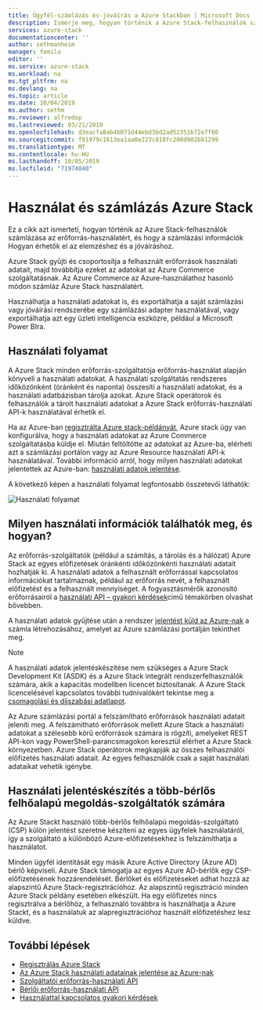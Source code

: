 ```yaml
---
title: Ügyfél-számlázás és-jóváírás a Azure Stackban | Microsoft Docs
description: Ismerje meg, hogyan történik a Azure Stack-felhasználók számlázása az erőforrás-használatért, és hogyan érhető el a számlázási adatok az elemzéshez és a jóváíráshoz.
services: azure-stack
documentationcenter: ''
author: sethmanheim
manager: femila
editor: ''
ms.service: azure-stack
ms.workload: na
ms.tgt_pltfrm: na
ms.devlang: na
ms.topic: article
ms.date: 10/04/2019
ms.author: sethm
ms.reviewer: alfredop
ms.lastreviewed: 03/21/2019
ms.openlocfilehash: d3eacfa8ab4b071d44ebd3bd2ad52351b72e7f00
ms.sourcegitcommit: f91979c1613ea1aa0e223c818fc208d902b81299
ms.translationtype: MT
ms.contentlocale: hu-HU
ms.lasthandoff: 10/05/2019
ms.locfileid: "71974040"
---
```

# <a name="usage-and-billing-in-azure-stack"></a>Használat és számlázás Azure Stack

Ez a cikk azt ismerteti, hogyan történik az Azure Stack-felhasználók számlázása az erőforrás-használatért, és hogy a számlázási információk Hogyan érhetők el az elemzéshez és a jóváíráshoz.

Azure Stack gyűjti és csoportosítja a felhasznált erőforrások használati adatait, majd továbbítja ezeket az adatokat az Azure Commerce szolgáltatásnak. Az Azure Commerce az Azure-használathoz hasonló módon számláz Azure Stack használatért.

Használhatja a használati adatokat is, és exportálhatja a saját számlázási vagy jóváírási rendszerébe egy számlázási adapter használatával, vagy exportálhatja azt egy üzleti intelligencia eszközre, például a Microsoft Power BIra.

## <a name="usage-pipeline"></a>Használati folyamat

A Azure Stack minden erőforrás-szolgáltatója erőforrás-használat alapján könyveli a használati adatokat. A használati szolgáltatás rendszeres időközönként (óránként és naponta) összesíti a használati adatokat, és a használati adatbázisban tárolja azokat. Azure Stack operátorok és felhasználók a tárolt használati adatokat a Azure Stack erőforrás-használati API-k használatával érhetik el.

Ha az Azure-ban [regisztrálta Azure stack-példányát](azure-stack-registration.md), Azure stack úgy van konfigurálva, hogy a használati adatokat az Azure Commerce szolgáltatásba küldje el. Miután feltöltötte az adatokat az Azure-ba, elérheti azt a számlázási portálon vagy az Azure Resource használati API-k használatával. További információ arról, hogy milyen használati adatokat jelentettek az Azure-ban: [használati adatok jelentése](azure-stack-usage-reporting.md).  

A következő képen a használati folyamat legfontosabb összetevői láthatók:

![Használati folyamat](media/azure-stack-billing-and-chargeback/usagepipeline.png)

## <a name="what-usage-information-can-i-find-and-how"></a>Milyen használati információk találhatók meg, és hogyan?

Az erőforrás-szolgáltatók (például a számítás, a tárolás és a hálózat) Azure Stack az egyes előfizetések óránkénti időközönkénti használati adatait hozhatják ki. A használati adatok a felhasznált erőforrással kapcsolatos információkat tartalmaznak, például az erőforrás nevét, a felhasznált előfizetést és a felhasznált mennyiséget. A fogyasztásmérők azonosító erőforrásairól a [használati API – gyakori kérdések](azure-stack-usage-related-faq.md)című témakörben olvashat bővebben.

A használati adatok gyűjtése után a rendszer [jelentést küld az Azure-nak](azure-stack-usage-reporting.md) a számla létrehozásához, amelyet az Azure számlázási portálján tekinthet meg.

> [!NOTE]  
> A használati adatok jelentéskészítése nem szükséges a Azure Stack Development Kit (ASDK) és a Azure Stack integrált rendszerfelhasználók számára, akik a kapacitás modellben licencet biztosítanak. A Azure Stack licencelésével kapcsolatos további tudnivalókért tekintse meg a [csomagolási és díjszabási adatlapot](https://azure.microsoft.com/mediahandler/files/resourcefiles/5bc3f30c-cd57-4513-989e-056325eb95e1/Azure-Stack-packaging-and-pricing-datasheet.pdf).

Az Azure számlázási portál a felszámítható erőforrások használati adatait jeleníti meg. A felszámítható erőforrások mellett Azure Stack a használati adatokat a szélesebb körű erőforrások számára is rögzíti, amelyeket REST API-kon vagy PowerShell-parancsmagokon keresztül elérhet a Azure Stack környezetben. Azure Stack operátorok megkapják az összes felhasználói előfizetés használati adatait. Az egyes felhasználók csak a saját használati adataikat vehetik igénybe.

## <a name="usage-reporting-for-multi-tenant-cloud-solution-providers"></a>Használati jelentéskészítés a több-bérlős felhőalapú megoldás-szolgáltatók számára

Az Azure Stackt használó több-bérlős felhőalapú megoldás-szolgáltató (CSP) külön jelentést szeretne készíteni az egyes ügyfelek használatáról, így a szolgáltató a különböző Azure-előfizetésekhez is felszámíthatja a használatot.

Minden ügyfél identitását egy másik Azure Active Directory (Azure AD) bérlő képviseli. Azure Stack támogatja az egyes Azure AD-bérlők egy CSP-előfizetésének hozzárendelését. Bérlőket és előfizetéseket adhat hozzá az alapszintű Azure Stack-regisztrációhoz. Az alapszintű regisztráció minden Azure Stack példány esetében elkészült. Ha egy előfizetés nincs regisztrálva a bérlőhöz, a felhasználó továbbra is használhatja a Azure Stackt, és a használatuk az alapregisztrációhoz használt előfizetéshez lesz küldve.

## <a name="next-steps"></a>További lépések

- [Regisztrálás Azure Stack](azure-stack-registration.md)
- [Az Azure Stack használati adatainak jelentése az Azure-nak](azure-stack-usage-reporting.md)
- [Szolgáltatói erőforrás-használati API](azure-stack-provider-resource-api.md)
- [Bérlői erőforrás-használati API](azure-stack-tenant-resource-usage-api.md)
- [Használattal kapcsolatos gyakori kérdések](azure-stack-usage-related-faq.md)
